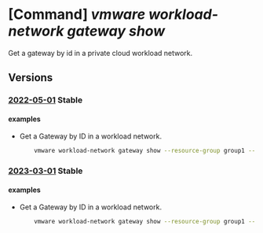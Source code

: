 # [Command] _vmware workload-network gateway show_

Get a gateway by id in a private cloud workload network.

## Versions

### [2022-05-01](/Resources/mgmt-plane/L3N1YnNjcmlwdGlvbnMve30vcmVzb3VyY2Vncm91cHMve30vcHJvdmlkZXJzL21pY3Jvc29mdC5hdnMvcHJpdmF0ZWNsb3Vkcy97fS93b3JrbG9hZG5ldHdvcmtzL2RlZmF1bHQvZ2F0ZXdheXMve30=/2022-05-01.xml) **Stable**

<!-- mgmt-plane /subscriptions/{}/resourcegroups/{}/providers/microsoft.avs/privateclouds/{}/workloadnetworks/default/gateways/{} 2022-05-01 -->

#### examples

- Get a Gateway by ID in a workload network.
    ```bash
        vmware workload-network gateway show --resource-group group1 --private-cloud cloud1 --gateway gateway1
    ```

### [2023-03-01](/Resources/mgmt-plane/L3N1YnNjcmlwdGlvbnMve30vcmVzb3VyY2Vncm91cHMve30vcHJvdmlkZXJzL21pY3Jvc29mdC5hdnMvcHJpdmF0ZWNsb3Vkcy97fS93b3JrbG9hZG5ldHdvcmtzL2RlZmF1bHQvZ2F0ZXdheXMve30=/2023-03-01.xml) **Stable**

<!-- mgmt-plane /subscriptions/{}/resourcegroups/{}/providers/microsoft.avs/privateclouds/{}/workloadnetworks/default/gateways/{} 2023-03-01 -->

#### examples

- Get a Gateway by ID in a workload network.
    ```bash
        vmware workload-network gateway show --resource-group group1 --private-cloud cloud1 --gateway gateway1
    ```
